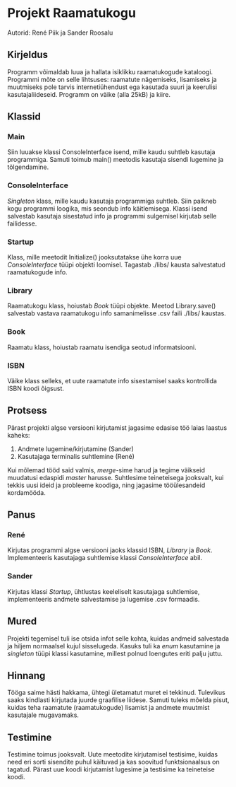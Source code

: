 # Projekt Raamatukogu

Autorid: René Piik ja Sander Roosalu

## Kirjeldus

Programm võimaldab luua ja hallata isiklikku raamatukogude kataloogi. Programmi mõte on selle lihtsuses: raamatute nägemiseks, lisamiseks ja muutmiseks pole tarvis internetiühendust ega kasutada suuri ja keerulisi kasutajaliideseid. Programm on väike (alla 25kB) ja kiire.

## Klassid

### Main
Siin luuakse klassi ConsoleInterface isend, mille kaudu suhtleb kasutaja programmiga. Samuti toimub main() meetodis kasutaja sisendi lugemine ja tõlgendamine.

### ConsoleInterface
_Singleton_ klass, mille kaudu kasutaja programmiga suhtleb. Siin paikneb kogu programmi loogika, mis seondub info käitlemisega. Klassi isend salvestab kasutaja sisestatud info ja programmi sulgemisel kirjutab selle failidesse.

### Startup
Klass, mille meetodit Initialize() jooksutatakse ühe korra uue _ConsoleInterface_ tüüpi objekti loomisel. Tagastab ./libs/ kausta salvestatud raamatukogude info.

### Library
Raamatukogu klass, hoiustab _Book_ tüüpi objekte. Meetod Library.save() salvestab vastava raamatukogu info samanimelisse .csv faili ./libs/ kaustas.

### Book
Raamatu klass, hoiustab raamatu isendiga seotud informatsiooni.

### ISBN
Väike klass selleks, et uute raamatute info sisestamisel saaks kontrollida ISBN koodi õigsust.

## Protsess
Pärast projekti algse versiooni kirjutamist jagasime edasise töö laias laastus kaheks:
1. Andmete lugemine/kirjutamine (Sander)
2. Kasutajaga terminalis suhtlemine (René)

Kui mõlemad tööd said valmis, _merge_-sime harud ja tegime väikseid muudatusi edaspidi _master_ harusse. Suhtlesime teineteisega jooksvalt, kui tekkis uusi ideid ja probleeme koodiga, ning jagasime tööülesandeid kordamööda.

## Panus
### René
Kirjutas programmi algse versiooni jaoks klassid ISBN, _Library_ ja _Book_. Implementeeris kasutajaga suhtlemise klassi _ConsoleInterface_ abil.

### Sander
Kirjutas klassi _Startup_, ühtlustas keeleliselt kasutajaga suhtlemise, implementeeris andmete salvestamise ja lugemise .csv formaadis.

## Mured
Projekti tegemisel tuli ise otsida infot selle kohta, kuidas andmeid salvestada ja hiljem normaalsel kujul sisselugeda. Kasuks tuli ka _enum_ kasutamine ja _singleton_ tüüpi klassi kasutamine, millest polnud loengutes eriti palju juttu.

## Hinnang
Tööga saime hästi hakkama, ühtegi ületamatut muret ei tekkinud. Tulevikus saaks kindlasti kirjutada juurde graafilise liidese. Samuti tuleks mõelda pisut, kuidas teha raamatute (raamatukogude) lisamist ja andmete muutmist kasutajale mugavamaks.

## Testimine
Testimine toimus jooksvalt. Uute meetodite kirjutamisel testisime, kuidas need eri sorti sisendite puhul käituvad ja kas soovitud funktsionaalsus on tagatud. Pärast uue koodi kirjutamist lugesime ja testisime ka teineteise koodi.
